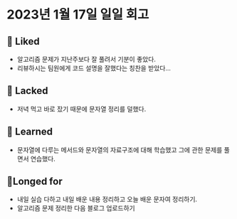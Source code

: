 # 2023년 1월 17일 일일 회고

## 💟 Liked
- 알고리즘 문제가 지난주보다 잘 풀려서 기분이 좋았다.
- 리뷰하시는 팀원에게 코드 설명을 잘했다는 칭찬을 받았다...

## 🤦 Lacked 
- 저녁 먹고 바로 잤기 때문에 문자열 정리를 덜했다.

## 🧘 Learned
- 문자열에 다루는 메서드와 문자열의 자료구조에 대해 학습했고 그에 관한 문제를 풀면서 연습했다.

## 🙏Longed for
- 내일 실습 다하고 내일 배운 내용 정리하고 오늘 배운 문자여 정리하기.
- 알고리즘 문제 정리한 다음 블로그 업로드하기